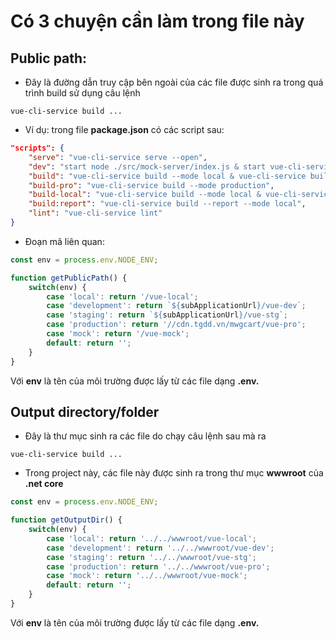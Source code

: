 # Có 3 chuyện cần làm trong file này
## Public path:
- Đây là đường dẫn truy cập bên ngoài của các file được sinh ra trong quá trình build sử dụng câu lệnh
```
vue-cli-service build ...
```
+ Ví dụ: trong file **package.json** có các script sau:
```json
"scripts": {
    "serve": "vue-cli-service serve --open",
    "dev": "start node ./src/mock-server/index.js & start vue-cli-service serve",
    "build": "vue-cli-service build --mode local & vue-cli-service build --mode development & vue-cli-service build --mode production",
    "build-pro": "vue-cli-service build --mode production",
    "build-local": "vue-cli-service build --mode local & vue-cli-service build --mode development",
    "build:report": "vue-cli-service build --report --mode local",
    "lint": "vue-cli-service lint"
}
```
- Đoạn mã liên quan:
```javascript
const env = process.env.NODE_ENV;

function getPublicPath() {
    switch(env) {
        case 'local': return '/vue-local';
        case 'development': return `${subApplicationUrl}/vue-dev`;
        case 'staging': return `${subApplicationUrl}/vue-stg`;
        case 'production': return '//cdn.tgdd.vn/mwgcart/vue-pro';
        case 'mock': return '/vue-mock';
        default: return '';
    }
}
```
Với **env** là tên của môi trường được lấy từ các file dạng **.env.**
## Output directory/folder
- Đây là thư mục sinh ra các file do chạy câu lệnh sau mà ra
```
vue-cli-service build ...
```
- Trong project này, các file này được sinh ra trong thư mục **wwwroot** của **.net core**
```javascript
const env = process.env.NODE_ENV;

function getOutputDir() {
    switch(env) {
        case 'local': return '../../wwwroot/vue-local';
        case 'development': return '../../wwwroot/vue-dev';
        case 'staging': return '../../wwwroot/vue-stg';
        case 'production': return '../../wwwroot/vue-pro';
        case 'mock': return '../../wwwroot/vue-mock';
        default: return '';
    }
}
```
Với **env** là tên của môi trường được lấy từ các file dạng **.env.**
